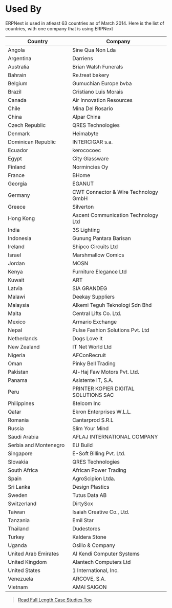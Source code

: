# Used By

ERPNext is used in atleast 63 countries as of March 2014. Here is the list of countries, with one company that is using ERPNext

<table class="table table-bordered table-striped">
	<thead>
		<tr>
			<th style="width: 40%">Country</th>
			<th style="width: 60%">Company</th>
		</tr>
	</thead>
	<tbody>
		<tr><td>Angola</td><td>Sine Qua Non Lda</td></tr> 
		<tr><td>Argentina</td><td>Darriens</td></tr> 
		<tr><td>Australia</td><td>Brian Walsh Funerals</td></tr> 
		<tr><td>Bahrain</td><td>Re.treat bakery</td></tr> 
		<tr><td>Belgium</td><td>Gumuchian Europe bvba</td></tr> 
		<tr><td>Brazil</td><td>Cristiano Luis Morais</td></tr> 
		<tr><td>Canada</td><td>Air Innovation Resources</td></tr> 
		<tr><td>Chile</td><td>Mina Del Rosario</td></tr> 
		<tr><td>China</td><td>Alpar China</td></tr> 
		<tr><td>Czech Republic</td><td>QRES Technologies</td></tr> 
		<tr><td>Denmark</td><td>Heimabyte</td></tr> 
		<tr><td>Dominican Republic</td><td>INTERCIGAR s.a.</td></tr> 
		<tr><td>Ecuador</td><td>kerococoec</td></tr> 
		<tr><td>Egypt</td><td>City Glassware</td></tr> 
		<tr><td>Finland</td><td>Normincies Oy</td></tr> 
		<tr><td>France</td><td>BHome</td></tr> 
		<tr><td>Georgia</td><td>EGANUT</td></tr> 
		<tr><td>Germany</td><td>CWT Connector & Wire Technology GmbH</td></tr> 
		<tr><td>Greece</td><td>Silverton</td></tr> 
		<tr><td>Hong Kong</td><td>Ascent Communication Technology Ltd</td></tr> 
		<tr><td>India</td><td>3S Lighting</td></tr> 
		<tr><td>Indonesia</td><td>Gunung Pantara Barisan</td></tr> 
		<tr><td>Ireland</td><td>Shipco Circuits Ltd</td></tr> 
		<tr><td>Israel</td><td>Marshmallow Comics</td></tr> 
		<tr><td>Jordan</td><td>MOSN</td></tr> 
		<tr><td>Kenya</td><td>Furniture Elegance Ltd</td></tr> 
		<tr><td>Kuwait</td><td>ART</td></tr> 
		<tr><td>Latvia</td><td>SIA GRANDEG</td></tr> 
		<tr><td>Malawi</td><td>Deekay Suppliers</td></tr> 
		<tr><td>Malaysia</td><td>Alkemi Teguh Teknologi Sdn Bhd</td></tr> 
		<tr><td>Malta</td><td>Central Lifts Co. Ltd.</td></tr> 
		<tr><td>Mexico</td><td>Armario Exchange</td></tr> 
		<tr><td>Nepal</td><td>Pulse Fashion Solutions Pvt. Ltd</td></tr> 
		<tr><td>Netherlands</td><td>Dogs Love It</td></tr> 
		<tr><td>New Zealand</td><td>IT Net World Ltd</td></tr> 
		<tr><td>Nigeria</td><td>AFConRecruit</td></tr> 
		<tr><td>Oman</td><td>Pinky Bell Trading</td></tr> 
		<tr><td>Pakistan</td><td>Al-Haj Faw Motors Pvt. Ltd.</td></tr> 
		<tr><td>Panama</td><td>Asistente IT, S.A.</td></tr> 
		<tr><td>Peru</td><td>PRINTER KOPIER DIGITAL SOLUTIONS SAC</td></tr> 
		<tr><td>Philippines</td><td>8telcom Inc</td></tr> 
		<tr><td>Qatar</td><td>Ekron Enterprises W.L.L.</td></tr> 
		<tr><td>Romania</td><td>Cantarprod S.R.L</td></tr> 
		<tr><td>Russia</td><td>Slim Your Mind</td></tr> 
		<tr><td>Saudi Arabia</td><td>AFLAJ INTERNATIONAL COMPANY</td></tr> 
		<tr><td>Serbia and Montenegro</td><td>EU Build</td></tr> 
		<tr><td>Singapore</td><td>E-Soft Billing Pvt. Ltd.</td></tr> 
		<tr><td>Slovakia</td><td>QRES Technologies</td></tr> 
		<tr><td>South Africa</td><td>African Power Trading</td></tr> 
		<tr><td>Spain</td><td>AgroScipion Ltda.</td></tr> 
		<tr><td>Sri Lanka</td><td>Design Plastics</td></tr> 
		<tr><td>Sweden</td><td>Tutus Data AB</td></tr> 
		<tr><td>Switzerland</td><td>DirtySox</td></tr> 
		<tr><td>Taiwan</td><td>Isaiah Creative Co., Ltd.</td></tr> 
		<tr><td>Tanzania</td><td>Emil Star</td></tr> 
		<tr><td>Thailand</td><td>Dudestores</td></tr> 
		<tr><td>Turkey</td><td>Kaldera Stone</td></tr> 
		<tr><td>Uganda</td><td>Osillo & Company</td></tr> 
		<tr><td>United Arab Emirates</td><td>Al Kendi Computer Systems</td></tr> 
		<tr><td>United Kingdom</td><td>Alantech Computers Ltd</td></tr> 
		<tr><td>United States</td><td>1 International, Inc.</td></tr> 
		<tr><td>Venezuela</td><td>ARCOVE, S.A.</td></tr> 
		<tr><td>Vietnam</td><td>AMAI SAIGON</td></tr> 
	</tbody>
</table>

> [Read Full Length Case Studies Too](apps/erpnext/stories)

